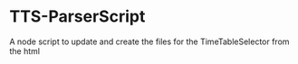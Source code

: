 # TTS-ParserScript

A node script to update and create the files for the TimeTableSelector from the html
